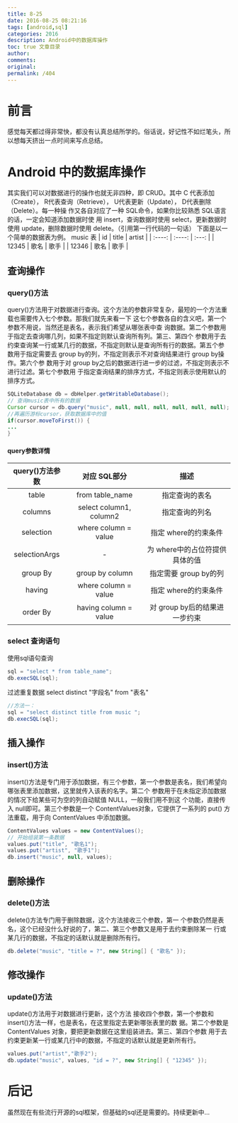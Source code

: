 ```yaml
---
title: 8-25
date: 2016-08-25 08:21:16
tags: [android,sql]
categories: 2016
description: Android中的数据库操作
toc: true 文章目录
author:
comments:
original:
permalink: /404
---
```


# 前言
 感觉每天都过得非常快，都没有认真总结所学的。俗话说，好记性不如烂笔头，所以想每天挤出一点时间来写点总结。
<!-- MORE -->
# Android 中的数据库操作

其实我们可以对数据进行的操作也就无非四种，即 CRUD。其中 C 代表添加 （Create）， R代表查询（Retrieve）， U代表更新（Update）， D代表删除（Delete）。每一种操 作又各自对应了一种 SQL命令，如果你比较熟悉 SQL语言的话，一定会知道添加数据时使 用 insert，查询数据时使用 select，更新数据时使用 update，删除数据时使用 delete。（引用第一行代码的一句话）
下面是以一个简单的数据表为例。
music 表
| id     | title  | artist |
| :----: | :----: | :---:  |
| 12345  | 歌名    | 歌手   |
| 12346  | 歌名    | 歌手   |

## 查询操作

### query()方法

 query()方法用于对数据进行查询。这个方法的参数非常复杂，最短的一个方法重载也需要传入七个参数。那我们就先来看一下 这七个参数各自的含义吧，第一个参数不用说，当然还是表名，表示我们希望从哪张表中查 询数据。第二个参数用于指定去查询哪几列，如果不指定则默认查询所有列。第三、第四个 参数用于去约束查询某一行或某几行的数据，不指定则默认是查询所有行的数据。第五个参 数用于指定需要去 group by的列，不指定则表示不对查询结果进行 group by操作。第六个参 数用于对 group by之后的数据进行进一步的过滤，不指定则表示不进行过滤。第七个参数用 于指定查询结果的排序方式，不指定则表示使用默认的排序方式。

```java
SQLiteDatabase db = dbHelper.getWritableDatabase();
// 查询music表中所有的数据   
Cursor cursor = db.query("music", null, null, null, null, null, null); 
//再遍历游标cursor，获取数据库中的值
if(cursor.moveToFirst()) {
...
}
```
####  query参数详情
| query()方法参数      |    对应 SQL部分 |描述  |
| :--------: | :--------:| :--: |
| table 		| from table_name  |  指定查询的表名    |
| columns 		|   select column1, column2  |  指定查询的列名   |
| selection 	|    where column = value  | 指定 where的约束条件   |
| selectionArgs |-  	| 为 where中的占位符提供具体的值   |
| group By  	|    group by column  | 指定需要 group by的列    |
| having 		|    where column = value  | 指定 where的约束条件   |
| order By 		|    having column = value   | 对 group by后的结果进一步约束    |

### select 查询语句
使用sql语句查询
```java
sql = "select * from table_name";
db.execSQL(sql);
```
过滤重复数据
select distinct  "字段名"  from  "表名" 

```java
//方法一：
sql = "select distinct title from music ";
db.execSQL(sql);
```

## 插入操作
### insert()方法
insert()方法是专门用于添加数据，有三个参数，第一个参数是表名，我们希望向哪张表里添加数据，这里就传入该表的名字。第二个 参数用于在未指定添加数据的情况下给某些可为空的列自动赋值 NULL，一般我们用不到这 个功能，直接传入 null即可。第三个参数是一个 ContentValues对象，它提供了一系列的 put() 方法重载，用于向 ContentValues 中添加数据。

```java
ContentValues values = new ContentValues(); 
// 开始组装第一条数据   
values.put("title", "歌名1");     
values.put("artist", "歌手1");     
db.insert("music", null, values); 
```

## 删除操作
###  delete()方法
delete()方法专门用于删除数据，这个方法接收三个参数，第一 个参数仍然是表名，这个已经没什么好说的了，第二、第三个参数又是用于去约束删除某一 行或某几行的数据，不指定的话默认就是删除所有行。 
```java
db.delete("music", "title = ?", new String[] { "歌名" }); 
```

## 修改操作
###  update()方法
 update()方法用于对数据进行更新，这个方法 接收四个参数，第一个参数和 insert()方法一样，也是表名，在这里指定去更新哪张表里的数 据。第二个参数是 ContentValues 对象，要把更新数据在这里组装进去。第三、第四个参数 用于去约束更新某一行或某几行中的数据，不指定的话默认就是更新所有行。 
```java
values.put("artist","歌手2");   
db.update("music", values, "id = ?", new String[] { "12345" });   
```

# 后记
虽然现在有些流行开源的sql框架，但基础的sql还是需要的。持续更新中... 
